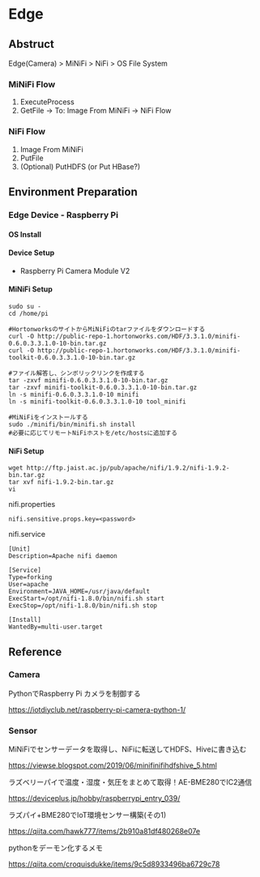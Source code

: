 # Edge
## Abstruct
Edge(Camera) > MiNiFi > NiFi > OS File System

### MiNiFi Flow
1. ExecuteProcess
1. GetFile -> To: Image From MiNiFi -> NiFi Flow

### NiFi Flow
1. Image From MiNiFi
1. PutFile
1. (Optional) PutHDFS (or Put HBase?)

## Environment Preparation

### Edge Device - Raspberry Pi

#### OS Install

#### Device Setup

* Raspberry Pi Camera Module V2

#### MiNiFi Setup

```
sudo su -
cd /home/pi

#HortonworksのサイトからMiNiFiのtarファイルをダウンロードする
curl -O http://public-repo-1.hortonworks.com/HDF/3.3.1.0/minifi-0.6.0.3.3.1.0-10-bin.tar.gz
curl -O http://public-repo-1.hortonworks.com/HDF/3.3.1.0/minifi-toolkit-0.6.0.3.3.1.0-10-bin.tar.gz

#ファイル解答し、シンボリックリンクを作成する
tar -zxvf minifi-0.6.0.3.3.1.0-10-bin.tar.gz
tar -zxvf minifi-toolkit-0.6.0.3.3.1.0-10-bin.tar.gz
ln -s minifi-0.6.0.3.3.1.0-10 minifi
ln -s minifi-toolkit-0.6.0.3.3.1.0-10 tool_minifi

#MiNiFiをインストールする
sudo ./minifi/bin/minifi.sh install
#必要に応じてリモートNiFiホストを/etc/hostsに追加する
```

#### NiFi Setup

```
wget http://ftp.jaist.ac.jp/pub/apache/nifi/1.9.2/nifi-1.9.2-bin.tar.gz
tar xvf nifi-1.9.2-bin.tar.gz
vi 
```

nifi.properties
```
nifi.sensitive.props.key=<password>
```

nifi.service
```
[Unit]
Description=Apache nifi daemon

[Service]
Type=forking
User=apache
Environment=JAVA_HOME=/usr/java/default
ExecStart=/opt/nifi-1.8.0/bin/nifi.sh start
ExecStop=/opt/nifi-1.8.0/bin/nifi.sh stop

[Install]
WantedBy=multi-user.target
```

## Reference

### Camera

PythonでRaspberry Pi カメラを制御する

https://iotdiyclub.net/raspberry-pi-camera-python-1/

### Sensor

MiNiFiでセンサーデータを取得し、NiFiに転送してHDFS、Hiveに書き込む

https://viewse.blogspot.com/2019/06/minifinifihdfshive_5.html

ラズベリーパイで温度・湿度・気圧をまとめて取得！AE-BME280でIC2通信

https://deviceplus.jp/hobby/raspberrypi_entry_039/

ラズパイ+BME280でIoT環境センサー構築(その1)

https://qiita.com/hawk777/items/2b910a81df480268e07e


pythonをデーモン化するメモ

https://qiita.com/croquisdukke/items/9c5d8933496ba6729c78
